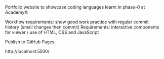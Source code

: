 Portfolio website to showcase coding languages learnt in phase-0 at AcademyXi

Workflow requirements: show good work practice with regular commit history (small changes then commit)
Requirements: interactive components for viewer /  use of HTML, CSS and JavaScript

Publish to GitHub Pages

http://localhost:5500/
